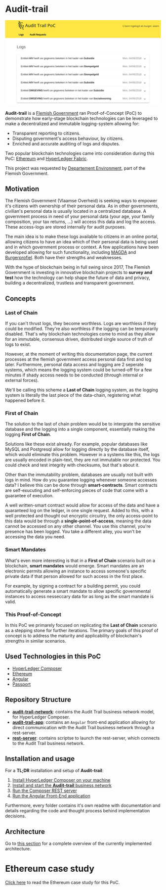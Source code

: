 # Audit-trail

![App](audit-trail-app/img/app.jpg)

**Audit-trail** is a [Flemish Government](https://www.vlaanderen.be/nl) ran Proof-of-Concept (PoC) to demonstrate how early-stage blockchain technologies can be leveraged to make a decentralized and immutable logging-system allowing for:
- Transparent reporting to citizens.
- Disputing government's access behaviour, by citizens.
- Enriched and accurate auditing of logs and disputes.

Two popular blockchain technologies came into consideration during this PoC: [Ethereum](https://www.ethereum.org/) and [HyperLedger Fabric](https://www.hyperledger.org/projects/fabric).

This project was requested by [Departement Environment](https://www.omgevingvlaanderen.be/), part of the Flemish Government.

## Motivation

The Flemish Government (Vlaamse Overheid) is seeking ways to empower it's citizens with ownership of their personal data. As in other governments, civilian's personal data is usually located in a centralized database. A government process in need of your personal data (your age, your family composition, your tax returns, ...) will access this data and log the access. These access-logs are stored internally for audit purposes. 

The main idea is to make these logs available to citizens in an online portal, allowing citizens to have an idea which of their personal data is being used and in which government process or context. A few applications have been developed allowing for such functionality, including [MAGDA](https://overheid.vlaanderen.be/magda) and [Burgerprofiel](https://overheid.vlaanderen.be/mijn-burgerprofiel). Both have their strengths and weaknesses.

With the hype of blockchain being in full swing since 2017, The Flemish Government is investing in innovative blockchain projects to **survey and test** how the technology can help shape the future of data and privacy, building a decentralized, trustless and transparent government.

## Concepts

### Last of Chain

If you can't thrust logs, they become worthless. Logs are worthless if they could be modified. They're also worthless if the logging can be temporarily disabled. That's why blockchain technologies come to mind as they allow for an immutable, consensus driven, distributed single source of truth of logs to exist.

However, at the moment of writing this documentation page, the current processes at the flemish government access personal data first and log later. Furthermore, personal data access and logging are 2 seperate systems, which means the logging system could be turned-off for a few minutes if shady access needs to be conducted (through internal or external forces).

We'll be calling this scheme a **Last of Chain** logging system, as the logging system is literally the last piece of the data-chain, registering what happened before it.

### First of Chain

The solution to the last of chain problem would be to intergrate the sensitive database and the logging into a single component, essentially making the logging **First of Chain**.

Solutions like these exist already. For example, popular databases like MySQL and Postgresql allow for logging directly by the database itself, which would eliminate this problem. However in a systems like this, the logs are usually encoded in plain-text, they are not immutable nor protected. You could check and test integrity with checksums, but that's about it.

Other than the immutability problem, databases are usually not built with logs in mind. How do you guarantee logging whenever someone accesses data? I believe this can be done through **smart-contracts**. Smart contracts are self-exucuting and self-enforcing pieces of code that come with a guarantee of execution.

A well written-smart contract would allow for access of the data and have a quaranteed log on the ledger, in one single request. Added to this, with a well protected and thought out encryptic circuitry, the only access-point to this data would be through a **single-point-of-access**, meaning the data cannot be accessed on any other channel. You use this channel, you're presence has been logged. You take a different alley, you won't be accessing the data you need.

### Smart Mandates

What's even more interesting is that in a **First of Chain** scenario built on a blockchain, **smart mandates** would emerge. Smart mandates are an electronic permits allowing an instance to access someone's specific private data if that person allowed for such access in the first place.

For example, by signing a contract for a building permit, you could automatically generate a smart mandate to allow specific governmental instances to access nesseccary data for as long as the smart mandate is valid.

### This Proof-of-Concept

In this PoC we primarely focused on replicating the **Last of Chain** scenario as a stepping stone for further iterations. The primary goals of this proof of concept is to address the maturity and applicability of blockchain's strengths in similar scenarios.

## Used Technologies in this PoC

- [HyperLedger Composer](https://hyperledger.github.io/composer/latest/)
- [Ethereum](https://www.ethereum.org/)
- [Angular](https://angular.io/)
- [Passport](http://www.passportjs.org/)

## Repository Structure

- [**audit-trail-network**](./audit-trail-network): contains the Audit Trail business network model, for HyperLedger Composer.
- [**audit-trail-app**](./audit-trail-app): contains an `Angular` front-end application allowing for direct communication with the Audit Trail business network through a rest-server.
- [**rest-server**](./rest-server): contains scriptse to launch the rest-server, which connects to the Audit Trail business network.

## Installation and usage

For a **TL;DR** installation and setup of **Audit-trail**:
1. [Install HyperLedger Composer on your machine](https://hyperledger.github.io/composer/latest/installing/installing-index.html)
2. [Install and start the **Audit-trail** business network](./audit-trail-network#deployment-of-the-business-network)
3. [Run the Composer REST server](rest-server#running-a-single-user-rest-server-development-and-testing)
4. [Run the Angular Front-End application](./audit-trail-app#running-development-server)

Furthermore, every folder contains it's own readme with documentation and details regarding the code and thought process behind implementation decisions.

## Architecture

Go to [this section](./rest-server#architecture) for a complete overview of the currently implemented architecture.

# Ethereum case study

[Click here](./Ethereum.md) to read the Ethereum case study for this PoC.

